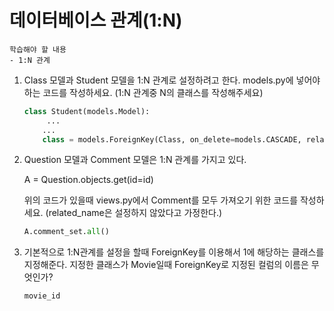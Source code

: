 # 데이터베이스 관계(1:N)

```
학습해야 할 내용
- 1:N 관계
```

1. Class 모델과 Student 모델을 1:N 관계로 설정하려고 한다. models.py에 넣어야 하는 코드를 작성하세요. (1:N 관계중 N의 클래스를 작성해주세요)

   ```python
   class Student(models.Model):
    	...
       ...
       class = models.ForeignKey(Class, on_delete=models.CASCADE, related_name="student")
   ```

2. Question 모델과 Comment 모델은 1:N 관계를 가지고 있다.

   A = Question.objects.get(id=id)

   위의 코드가 있을때 views.py에서 Comment를 모두 가져오기 위한 코드를 작성하세요. (related_name은 설정하지 않았다고 가정한다.)

   ```python
   A.comment_set.all()
   ```

3. 기본적으로 1:N관계를 설정을 할때 ForeignKey를 이용해서 1에 해당하는 클래스를 지정해준다. 지정한 클래스가 Movie일때 ForeignKey로 지정된 컬럼의 이름은 무엇인가?

   ```
   movie_id
   ```



